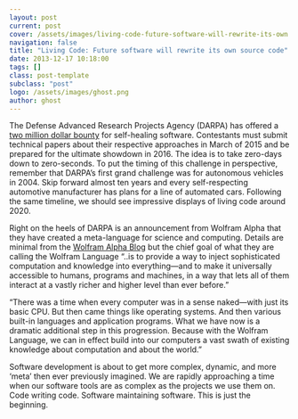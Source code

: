 ```yaml
---
layout: post
current: post
cover: /assets/images/living-code-future-software-will-rewrite-its-own.jpg
navigation: false
title: "Living Code: Future software will rewrite its own source code"
date: 2013-12-17 10:18:00
tags: []
class: post-template
subclass: "post"
logo: /assets/images/ghost.png
author: ghost
---
```


The Defense Advanced Research Projects Agency (DARPA) has offered a [two million dollar bounty](https://href.li/?http://www.tomsguide.com/us/darpa-self-healing-software,news-17761.html) for self-healing software. Contestants must submit technical papers about their respective approaches in March of 2015 and be prepared for the ultimate showdown in 2016. The idea is to take zero-days down to zero-seconds. To put the timing of this challenge in perspective, remember that DARPA’s first grand challenge was for autonomous vehicles in 2004. Skip forward almost ten years and every self-respecting automotive manufacturer has plans for a line of automated cars. Following the same timeline, we should see impressive displays of living code around 2020.

Right on the heels of DARPA is an announcement from Wolfram Alpha that they have created a meta-language for science and computing. Details are minimal from the [Wolfram Alpha Blog](https://href.li/?http://blog.wolframalpha.com/2013/11/13/something-very-big-is-coming-our-most-important-technology-project-yet/) but the chief goal of what they are calling the Wolfram Language “..is to provide a way to inject sophisticated computation and knowledge into everything—and to make it universally accessible to humans, programs and machines, in a way that lets all of them interact at a vastly richer and higher level than ever before.”

“There was a time when every computer was in a sense naked—with just its basic CPU. But then came things like operating systems. And then various built-in languages and application programs. What we have now is a dramatic additional step in this progression. Because with the Wolfram Language, we can in effect build into our computers a vast swath of existing knowledge about computation and about the world.”

Software development is about to get more complex, dynamic, and more ‘meta’ then ever previously imagined. We are rapidly approaching a time when our software tools are as complex as the projects we use them on. Code writing code. Software maintaining software. This is just the beginning.
